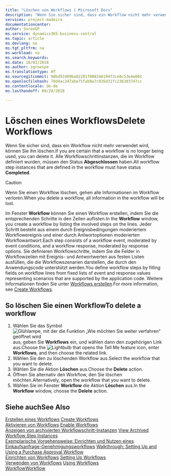 ```yaml
---
title: "Löschen von Workflows | Microsoft Docs"
description: "Wenn Sie sicher sind, dass ein Workflow nicht mehr verwendet wird, können Sie ihn löschen. Alle Workflowschrittinstanzen, die im Workflow definiert wurden, müssen den Status **Abgeschlossen** haben."
services: project-madeira
documentationcenter: 
author: SorenGP
ms.service: dynamics365-business-central
ms.topic: article
ms.devlang: na
ms.tgt_pltfrm: na
ms.workload: na
ms.search.keywords: 
ms.date: 10/01/2018
ms.author: sgroespe
ms.translationtype: HT
ms.sourcegitcommit: 9dbd92409ba02281f008246194f3ce0c53e4e001
ms.openlocfilehash: 79d4ac247abe75fab8a7c935d31fc236383747cc
ms.contentlocale: de-de
ms.lasthandoff: 09/28/2018

---
```

# <a name="delete-workflows"></a><span data-ttu-id="4549f-104">Löschen eines Workflows</span><span class="sxs-lookup"><span data-stu-id="4549f-104">Delete Workflows</span></span>
<span data-ttu-id="4549f-105">Wenn Sie sicher sind, dass ein Workflow nicht mehr verwendet wird, können Sie ihn löschen.</span><span class="sxs-lookup"><span data-stu-id="4549f-105">If you are certain that a workflow is no longer being used, you can delete it.</span></span> <span data-ttu-id="4549f-106">Alle Workflowschrittinstanzen, die im Workflow definiert wurden, müssen den Status **Abgeschlossen** haben.</span><span class="sxs-lookup"><span data-stu-id="4549f-106">All workflow step instances that are defined in the workflow must have status **Completed**.</span></span>  

> [!CAUTION]  
>  <span data-ttu-id="4549f-107">Wenn Sie einen Workflow löschen, gehen alle Informationen im Workflow verloren.</span><span class="sxs-lookup"><span data-stu-id="4549f-107">When you delete a workflow, all information in the workflow will be lost.</span></span>  

 <span data-ttu-id="4549f-108">Im Fenster **Workflow** können Sie einen Workflow erstellen, indem Sie die entsprechenden Schritte in den Zeilen auflisten.</span><span class="sxs-lookup"><span data-stu-id="4549f-108">In the **Workflow** window, you create a workflow by listing the involved steps on the lines.</span></span> <span data-ttu-id="4549f-109">Jeder Schritt besteht aus einem durch Ereignisbedingungen moderiertem Workflowereignis und einer durch Antwortoptionen moderierten Workflowantwort.</span><span class="sxs-lookup"><span data-stu-id="4549f-109">Each step consists of a workflow event, moderated by event conditions, and a workflow response, moderated by response options.</span></span> <span data-ttu-id="4549f-110">Sie definieren Workflowschritte, indem Sie die Felder in Workflowzeilen mit Ereignis- und Antwortwerten aus festen Listen ausfüllen, die die Workflowszenarien darstellen, die durch den Anwendungscode unterstützt werden.</span><span class="sxs-lookup"><span data-stu-id="4549f-110">You define workflow steps by filling fields on workflow lines from fixed lists of event and response values representing scenarios that are supported by the application code.</span></span> <span data-ttu-id="4549f-111">Weitere Informationen finden Sie unter [Workflows erstellen](across-how-to-create-workflows.md).</span><span class="sxs-lookup"><span data-stu-id="4549f-111">For more information, see [Create Workflows](across-how-to-create-workflows.md).</span></span>  

## <a name="to-delete-a-workflow"></a><span data-ttu-id="4549f-112">So löschen Sie einen Workflow</span><span class="sxs-lookup"><span data-stu-id="4549f-112">To delete a workflow</span></span>  
1.  <span data-ttu-id="4549f-113">Wählen Sie das Symbol ![Glühlampe, mit der die Funktion „Wie möchten Sie weiter verfahren“ geöffnet wird](media/ui-search/search_small.png "Wie möchten Sie weiter verfahren?") aus, geben Sie **Workflows** ein, und wählen dann den zugehörigen Link aus.</span><span class="sxs-lookup"><span data-stu-id="4549f-113">Choose the ![Lightbulb that opens the Tell Me feature](media/ui-search/search_small.png "Tell me what you want to do") icon, enter **Workflows**, and then choose the related link.</span></span>  
2.  <span data-ttu-id="4549f-114">Wählen Sie den zu löschenden Workflow aus.</span><span class="sxs-lookup"><span data-stu-id="4549f-114">Select the workflow that you want to delete.</span></span>  
3.  <span data-ttu-id="4549f-115">Wählen Sie die Aktion **Löschen** aus.</span><span class="sxs-lookup"><span data-stu-id="4549f-115">Choose the **Delete** action.</span></span>  
4.  <span data-ttu-id="4549f-116">Öffnen Sie alternativ den Workflow, den Sie löschen möchten.</span><span class="sxs-lookup"><span data-stu-id="4549f-116">Alternatively, open the workflow that you want to delete.</span></span>  
5.  <span data-ttu-id="4549f-117">Wählen Sie im Fenster **Workflow** die Aktion **Löschen** aus.</span><span class="sxs-lookup"><span data-stu-id="4549f-117">In the **Workflow** window, choose the **Delete** action.</span></span>  

## <a name="see-also"></a><span data-ttu-id="4549f-118">Siehe auch</span><span class="sxs-lookup"><span data-stu-id="4549f-118">See Also</span></span>  
 <span data-ttu-id="4549f-119">[Erstellen eines Workflows](across-how-to-create-workflows.md) </span><span class="sxs-lookup"><span data-stu-id="4549f-119">[Create Workflows](across-how-to-create-workflows.md) </span></span>  
 <span data-ttu-id="4549f-120">[Aktivieren von Workflows](across-how-to-enable-workflows.md) </span><span class="sxs-lookup"><span data-stu-id="4549f-120">[Enable Workflows](across-how-to-enable-workflows.md) </span></span>  
 <span data-ttu-id="4549f-121">[Anzeigen von archivierten Workflowschritt-Instanzen](across-how-to-view-archived-workflow-step-instances.md) </span><span class="sxs-lookup"><span data-stu-id="4549f-121">[View Archived Workflow Step Instances](across-how-to-view-archived-workflow-step-instances.md) </span></span>  
 <span data-ttu-id="4549f-122">[Exemplarische Vorgehensweise: Einrichten und Nutzen eines Einkaufsanfrage-Genehmigungsworkflows](walkthrough-setting-up-and-using-a-purchase-approval-workflow.md) </span><span class="sxs-lookup"><span data-stu-id="4549f-122">[Walkthrough: Setting Up and Using a Purchase Approval Workflow](walkthrough-setting-up-and-using-a-purchase-approval-workflow.md) </span></span>  
 <span data-ttu-id="4549f-123">[Einrichten von Workflows](across-set-up-workflows.md) </span><span class="sxs-lookup"><span data-stu-id="4549f-123">[Setting Up Workflows](across-set-up-workflows.md) </span></span>  
 <span data-ttu-id="4549f-124">[Verwenden von Workflows](across-use-workflows.md) </span><span class="sxs-lookup"><span data-stu-id="4549f-124">[Using Workflows](across-use-workflows.md) </span></span>  
 [<span data-ttu-id="4549f-125">Workflow</span><span class="sxs-lookup"><span data-stu-id="4549f-125">Workflow</span></span>](across-workflow.md)   

